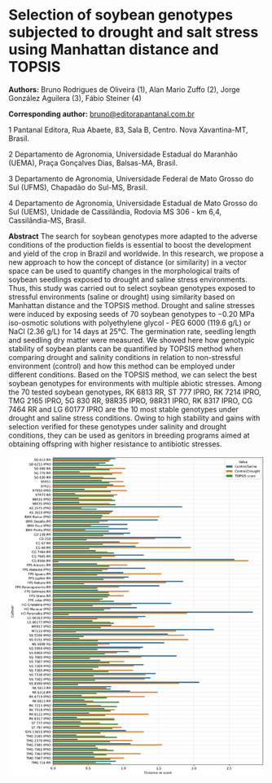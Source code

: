 # Selection of soybean genotypes subjected to drought and salt stress using Manhattan distance and TOPSIS

**Authors:** Bruno Rodrigues de Oliveira (1), Alan Mario Zuffo (2), Jorge González Aguilera (3), Fábio Steiner (4)

**Corresponding author:** bruno@editorapantanal.com.br

1 Pantanal Editora, Rua Abaete, 83, Sala B, Centro. Nova Xavantina-MT, Brasil.

2 Departamento de Agronomia, Universidade Estadual do Maranhão (UEMA), Praça Gonçalves Dias, Balsas-MA, Brasil.

3 Departamento de Agronomia, Universidade Federal de Mato Grosso do Sul (UFMS), Chapadão do Sul-MS, Brasil.

4 Departamento de Agronomia, Universidade Estadual de Mato Grosso do Sul (UEMS), Unidade de Cassilândia, Rodovia MS 306 - km 6,4, Cassilândia-MS, Brasil.

**Abstract**
The search for soybean genotypes more adapted to the adverse conditions of the production fields is essential to boost the development and yield of the crop in Brazil and worldwide. In this research, we propose a new approach to how the concept of distance (or similarity) in a vector space can be used to quantify changes in the morphological traits of soybean seedlings exposed to drought and saline stress environments. Thus, this study was carried out to select soybean genotypes exposed to stressful environments (saline or drought) using similarity based on Manhattan distance and the TOPSIS method. Drought and saline stresses were induced by exposing seeds of 70 soybean genotypes to −0.20 MPa iso-osmotic solutions with polyethylene glycol - PEG 6000 (119.6 g/L) or NaCl (2.36 g/L) for 14 days at 25°C. The germination rate, seedling length and seedling dry matter were measured. We showed here how genotypic stability of soybean plants can be quantified by TOPSIS method when comparing drought and salinity conditions in relation to non-stressful environment (control) and how this method can be employed under different conditions. Based on the TOPSIS method, we can select the best soybean genotypes for environments with multiple abiotic stresses. Among the 70 tested soybean genotypes, RK 6813 RR, ST 777 IPRO, RK 7214 IPRO, TMG 2165 IPRO, 5G 830 RR, 98R35 IPRO, 98R31 IPRO, RK 8317 IPRO, CG 7464 RR and LG 60177 IPRO are the 10 most stable genotypes under drought and saline stress conditions. Owing to high stability and gains with selection verified for these genotypes under salinity and drought conditions, they can be used as genitors in breeding programs aimed at obtaining offspring with higher resistance to antibiotic stresses.


<img src="results1.png">

